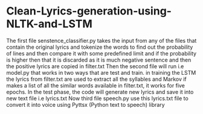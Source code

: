 # Clean-Lyrics-generation-using-NLTK-and-LSTM

The first file senstence_classifier.py takes the input from any of the files that contain the original lyrics and tokenize the words to find out the probability of lines and then compare it with some predefined limit and if the probability is higher then that it is discarded as it is much negative sentence and then the positive lyrics are copied in filter.txt Then the second file will run i.e model.py that works in two ways that are test and train. in training the LSTM the lyrics from filter.txt are used to extract all the syllables and Markov if makes a list of all the similar words available in filter.txt, it works for five epochs. In the test phase, the code will generate new lyrics and save it into new text file i.e lyrics.txt Now third file speech.py use this lyrics.txt file to convert it into voice using Pyttsx (Python text to speech) library
